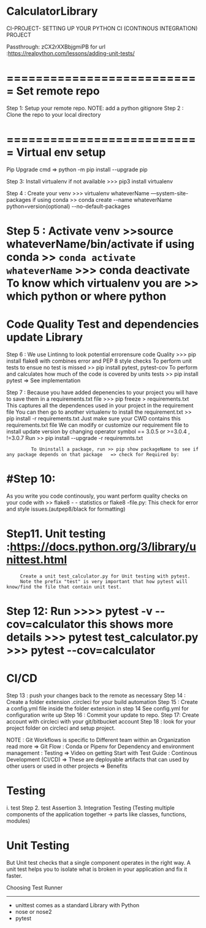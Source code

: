 # CalculatorLibrary

CI-PROJECT- SETTING UP YOUR PYTHON CI (CONTINOUS INTEGRATION) PROJECT

Passthrough: zCX2rXXBbjgmiPB for url :https://realpython.com/lessons/adding-unit-tests/

===========================
Set remote repo
===========================

Step 1: Setup your remote repo. NOTE: add a python gitignore
Step 2 : Clone the repo to your local directory

===========================
Virtual env setup
===========================
Pip Upgrade cmd => python -m pip install --upgrade pip

Step 3: Install virtualenv if not available >>> pip3 install virtualenv

Step 4 : Create your venv >>> virtualenv whateverName —system-site-packages
if using conda >> conda create --name whateverName python=version(optional) --no-default-packages

Step 5 : Activate venv >>source whateverName/bin/activate
if using conda >> `conda activate whateverName` >>> conda deactivate
To know which virtualenv you are >> which python or where python  
===============================================
Code Quality Test and dependencies update Library
================================================
Step 6 : We use Lintinng to look potential errorensure code Quality >>> pip install flake8 with combines error and PEP 8 style checks
To perform unit tests to ensue no test is missed >> pip install pytest, pytest-cov
To perform and calculates how much of the code is covered by units tests >> pip install pytest => See implementation

Step 7 : Because you have added depenencies to your project you will have to save them in a requirements.txt file >>> pip freeze > requirements.txt
This captures all the dependences used in your project in the requirement file
You can then go to another virtualenv to install the requirement.txt >> pip install -r requirements.txt
Just make sure your CWD contains this requirements.txt file
We can modify or customize our requirement file to install update version by changing operator symbol == 3.0.5 or >=3.0.4 , !=3.0.7
Run >> pip install --upgrade -r requiremnts.txt

             To Uninstall a package, run >> pip show packageName to see if any package depends on that package   => check for Required by:

# #Step 10:

As you write you code continously, you want perform quality checks on your code with >> flake8 - - statistics or flake8 -file.py: This check for error and style issues.(autpep8/black for formatting)

# Step11. Unit testing :https://docs.python.org/3/library/unittest.html

         Create a unit test_calculator.py for Unit testing with pytest.
         Note the prefix "test" is very important that how pytest will know/find the file that contain unit test.

# Step 12: Run >>>> pytest -v --cov=calculator this shows more details >>> pytest test_calculator.py >>> pytest --cov=calculator

# CI/CD

Step 13 : push your changes back to the remote as necessary
Step 14 : Create a folder extension .circleci for your build automation
Step 15 : Create a config.yml file inside the folder extension in step 14
See config.yml for configuration write up
Step 16 : Commit your update to repo.
Step 17: Create account with circleci with your git/bitbucket account
Step 18 : look for your project folder on circleci and setup project.

NOTE : Git Workflows is specific to Different team within an Organization read more => Git Flow
: Conda or Pipenv for Dependency and environment management
: Testing => Video on getting Start with Test Guide
: Continous Development (CI/CD) => These are deployable artifacts that can used by other users or used in other projects => Benefits

# Testing

i. test Step 2. test Assertion 3. Integration Testing (Testing multiple components of the application together -> parts like classes, functions, modules)

# Unit Testing

But Unit test checks that a single component operates in the right way. A unit test helps you to isolate what is broken in your application and fix it faster.

Choosing Test Runner

---

- unittest comes as a standard Library with Python
- nose or nose2
- pytest
